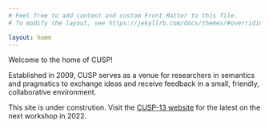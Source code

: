```yaml
---
# Feel free to add content and custom Front Matter to this file.
# To modify the layout, see https://jekyllrb.com/docs/themes/#overriding-theme-defaults

layout: home
---
```


Welcome to the home of CUSP!

Established in 2009, CUSP serves as a venue for researchers in semantics and pragmatics to exchange ideas and receive feedback in a small, friendly, collaborative environment.

This site is under constrution. Visit the [CUSP-13 website](cuspconf.github.io/cusp13 "CUSP-13") for the latest on the next workshop in 2022.
